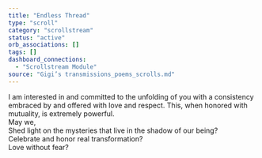 ```yaml
---
title: "Endless Thread"
type: "scroll"
category: "scrollstream"
status: "active"
orb_associations: []
tags: []
dashboard_connections:
  - "Scrollstream Module"
source: "Gigi’s transmissions_poems_scrolls.md"
---
```


I am interested in and committed to the unfolding of you with a consistency embraced by and offered with love and respect.  This, when honored with mutuality, is extremely powerful.  
May we,  
Shed light on the mysteries that live in the shadow of our being?     
Celebrate and honor real transformation?    
Love without fear?